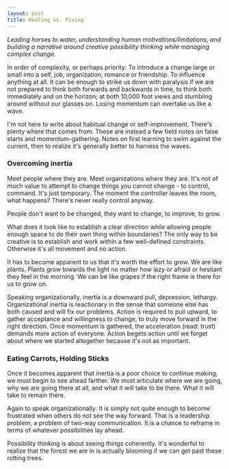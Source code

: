 ```yaml
---
layout: post
title: Healing vs. Fixing
---
```


_Leading horses to water, understanding human motivations/limitations, and building a narrative around creative possibility thinking while managing complex change._

In order of complexity, or perhaps priority: To introduce a change large or small into a self, job, organization, romance or friendship. To influence anything at all. It can be enough to strike us down with paralysis if we are not prepared to think both forwards and backwards in time, to think both immediately and on the horizon; at both 10,000 foot views and stumbling around without our glasses on. Losing momentum can overtake us like a wave.

I'm not here to write about habitual change or self-improvement. There's plenty where that comes from. These are instead a few field notes on false starts and momentum-gathering. Notes on first learning to swim against the current, then to realize it's generally better to harness the waves.
### Overcoming inertia

Meet people where they are. Meet organizations where they are. It's not of much value to attempt to change things you cannot change - to control, command. It's just temporary. The moment the controller leaves the room, what happens? There's never really control anyway.

People don't want to be changed, they want to change, to improve, to grow.

What does it look like to establish a clear direction while allowing people enough space to do their own thing within boundaries? The only way to be creative is to establish and work within a few well-defined constraints. Otherwise it's all movement and no action.

It has to become apparent to us that it's worth the effort to grow. We are like plants. Plants grow towards the light no matter how lazy or afraid or hesitant they feel in the morning. We can be like grapes if the right frame is there for us to grow on.

Speaking organizationally, inertia is a downward pull, depression, lethargy. Organizational inertia is reactionary in the sense that someone else has both caused and will fix our problems. Action is required to pull upward, to gather acceptance and willingness to change, to truly move forward in the right direction. Once momentum is gathered, the acceleration (read: trust) demands more action of everyone. Action begets action until we forget about where we started altogether because it's not as important.

### Eating Carrots, Holding Sticks

Once it becomes apparent that inertia is a poor choice to continue making, we must begin to see ahead farther. We must articulate where we are going, why we are going there at all, and what it will take to be there. What it will take to remain there.

Again to speak organizationally: It is simply not quite enough to become frustrated when others do not see the way forward. That is a leadership problem, a problem of two-way communication. It is a chance to reframe in terms of whatever possibilities lay ahead.

Possibility thinking is about seeing things coherently. It's wonderful to realize that the forest we are in is actually blooming if we can get past these rotting trees.
